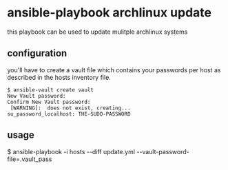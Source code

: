 # ansible-playbook archlinux update

this playbook can be used to update mulitple archlinux systems

## configuration

you'll have to create a vault file which contains your passwords per host as described in the hosts inventory file.

```
$ ansible-vault create vault
New Vault password:
Confirm New Vault password:
 [WARNING]:  does not exist, creating...
su_password_localhost: THE-SUDO-PASSWORD
```

## usage

$ ansible-playbook -i hosts --diff update.yml --vault-password-file=.vault_pass
